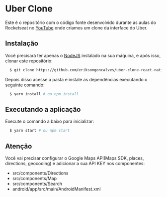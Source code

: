 # Uber Clone

Este é o repositório com o código fonte desenvolvido durante as aulas do
Rocketseat no [YouTube](https://youtu.be/bg-U0xZwcRk) onde criamos um clone da interface do Uber.

## Instalação

Você precisará ter apenas o [NodeJS](https://nodejs.org) instalado na sua máquina, e após isso, clonar este repositório:

```sh
  $ git clone https://github.com/eriksongoncalves/uber-clone-react-native.git
```

Depois disso acesse a pasta e instale as dependências executando o seguinte comando:

```sh
  $ yarn install # ou npm install
```

## Executando a aplicação

Execute o comando a baixo para inicializar:

```sh
  $ yarn start # ou npm start
```

## Atenção

Você vai precisar configurar o Google Maps API(Maps SDK, places, directions, geocoding) e adicionar a sua API KEY nos componentes:

- src/components/Directions
- src/components/Map
- src/components/Search
- android/app/src/main/AndroidManifest.xml
